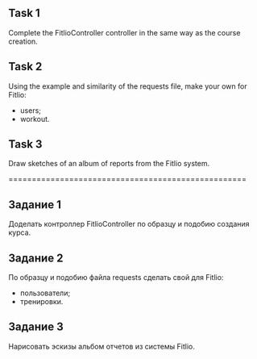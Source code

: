 ## Task 1
Complete the FitlioController controller in the same way as the course creation.

## Task 2
Using the example and similarity of the requests file, make your own for Fitlio:
- users;
- workout.

## Task 3
Draw sketches of an album of reports from the Fitlio system.


===================================================

## Задание 1
Доделать контроллер FitlioController по образцу и подобию создания курса.

## Задание 2
По образцу и подобию файла requests сделать свой для Fitlio:
- пользователи;
- тренировки.

## Задание 3
Нарисовать эскизы альбом отчетов из системы Fitlio.

